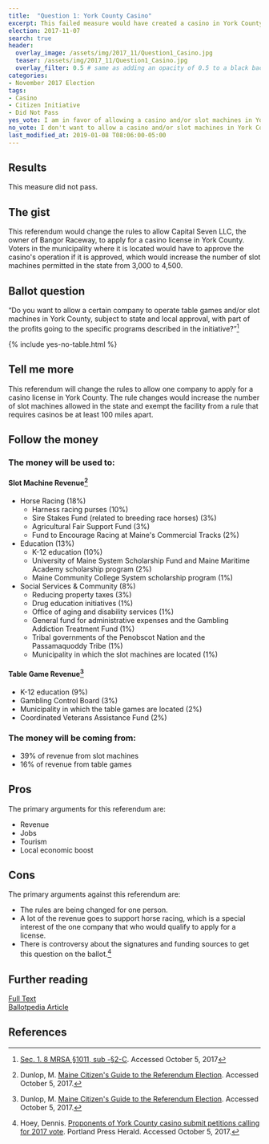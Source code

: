 ```yaml
---
title:  "Question 1: York County Casino"
excerpt: This failed measure would have created a casino in York County.
election: 2017-11-07
search: true
header:
  overlay_image: /assets/img/2017_11/Question1_Casino.jpg
  teaser: /assets/img/2017_11/Question1_Casino.jpg
  overlay_filter: 0.5 # same as adding an opacity of 0.5 to a black background
categories:
- November 2017 Election
tags:
- Casino
- Citizen Initiative
- Did Not Pass
yes_vote: I am in favor of allowing a casino and/or slot machines in York County.
no_vote: I don't want to allow a casino and/or slot machines in York County.
last_modified_at: 2019-01-08 T08:06:00-05:00
---
```


## Results
This measure did not pass.
## The gist
This referendum would change the rules to allow Capital Seven LLC, the owner of Bangor Raceway, to apply for a casino license in York County.  Voters in the municipality where it is located would have to approve the casino's operation if it is approved, which would increase the number of slot machines permitted in the state from 3,000 to 4,500.

## Ballot question
“Do you want to allow a certain company to operate table games and/or slot machines in York County, subject to state and local approval, with part of the profits going to the specific programs described in the initiative?”[^2]

{% include yes-no-table.html %}


## Tell me more
This referendum will change the rules to allow one company to apply for a casino license in York County.  The rule changes would increase the number of slot machines allowed in the state and exempt the facility from a rule that requires casinos be at least 100 miles apart.

## Follow the money
### The money will be used to:
#### Slot Machine Revenue[^3]

* Horse Racing (18%)
  * Harness racing purses (10%)
  * Sire Stakes Fund (related to breeding race horses) (3%)
  * Agricultural Fair Support Fund (3%)
  * Fund to Encourage Racing at Maine's Commercial Tracks (2%)
* Education (13%)
  * K-12 education (10%)
  * University of Maine System Scholarship Fund and Maine Maritime Academy scholarship program (2%)
  * Maine Community College System scholarship program (1%)
* Social Services & Community (8%)
  * Reducing property taxes (3%)
  * Drug education initiatives (1%)
  * Office of aging and disability services (1%)
  * General fund for administrative expenses and the Gambling Addiction Treatment Fund (1%)
  * Tribal governments of the Penobscot Nation and the Passamaquoddy Tribe (1%)
  * Municipality in which the slot machines are located (1%)

#### Table Game Revenue[^3]
* K-12 education (9%)
* Gambling Control Board (3%)
* Municipality in which the table games are located (2%)
* Coordinated Veterans Assistance Fund (2%)

### The money will be coming from:
* 39% of revenue from slot machines
* 16% of revenue from table games

## Pros
The primary arguments for this referendum are:

* Revenue
* Jobs
* Tourism
* Local economic boost

## Cons
The primary arguments against this referendum are:
* The rules are being changed for one person.
* A lot of the revenue goes to support horse racing, which is a special interest of the one company that who would qualify to apply for a license.
* There is controversy about the signatures and funding sources to get this question on the ballot.[^4]

## Further reading
[Full Text](http://www.maine.gov/sos/cec/elec/citizens/yorkcasino.pdf)
<br>[Ballotpedia Article](https://ballotpedia.org/Maine_Question_1,_Casino_or_Slot_Machines_in_York_County_Initiative_(2017))

## References
[^1]: Ballotpedia State Desk. [Maine Question 1, Casino or Slot Machines in York County Initiative (2017)](https://ballotpedia.org/Maine_Question_1,_Casino_or_Slot_Machines_in_York_County_Initiative_(2017)). Ballotpedia.  Accessed October 5, 2017.

[^2]: [Sec. 1. 8 MRSA §1011, sub -§2-C](http://www.maine.gov/sos/cec/elec/citizens/yorkcasino.pdf). Accessed October 5, 2017

[^3]: Dunlop, M. [Maine Citizen's Guide to the Referendum Election](http://www.maine.gov/sos/cec/elec/upcoming/citizensguide2017.pdf). Accessed October 5, 2017.

[^4]: Hoey, Dennis. [Proponents of York County casino submit petitions calling for 2017 vote](http://www.pressherald.com/2016/12/27/proponents-of-york-county-casino-submit-petition-signatures-to-secretary-of-state/).  Portland Press Herald.  Accessed October 5, 2017.

